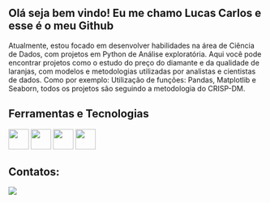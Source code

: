 ## Olá seja bem vindo! Eu me chamo Lucas Carlos e esse é o meu Github
Atualmente, estou focado em desenvolver habilidades na área de Ciência de Dados, com projetos em Python de Análise exploratória.
Aqui você pode encontrar projetos como o estudo do preço do diamante e da qualidade de laranjas, com modelos e metodologias utilizadas por analistas e cientistas de dados.
Como por exemplo: Utilização de funções: Pandas, Matplotlib e Seaborn, todos os projetos são seguindo a metodologia do CRISP-DM.


## Ferramentas e Tecnologias

<img loading="lazy" src="https://cdn.jsdelivr.net/gh/devicons/devicon@latest/icons/python/python-original.svg" width="40" height="40"/> <img loading="lazy" src="https://cdn.jsdelivr.net/gh/devicons/devicon@latest/icons/sqldeveloper/sqldeveloper-original.svg" width="40" height="40"/> <img loading="lazy" src="https://cdn.jsdelivr.net/gh/devicons/devicon@latest/icons/pandas/pandas-original-wordmark.svg" width="40" height="40"/> <img loading="lazy" src="https://cdn.jsdelivr.net/gh/devicons/devicon/icons/git/git-original.svg" width="40" height="40"/>

## Contatos:

<div>
<a href="https://www.linkedin.com/in/lucas-carlos-92a2a020b/" target="_blank"><img loading="lazy" src="https://img.shields.io/badge/-LinkedIn-%230077B5?style=for-the-badge&logo=linkedin&logoColor=white" target="_blank"></a>   
</div>


